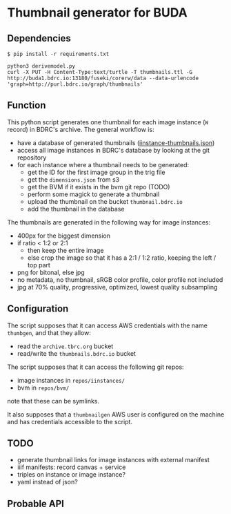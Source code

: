 # Thumbnail generator for BUDA

## Dependencies

```
$ pip install -r requirements.txt
```

```
python3 derivemodel.py
curl -X PUT -H Content-Type:text/turtle -T thumbnails.ttl -G http://buda1.bdrc.io:13180/fuseki/corerw/data --data-urlencode 'graph=http://purl.bdrc.io/graph/thumbnails'
```

## Function

This python script generates one thumbnail for each image instance (`W` record) in BDRC's archive. The general workflow is:

- have a database of generated thumbnails ([iinstance-thumbnails.json](iinstance-thumbnails.json))
- access all image instances in BDRC's database by looking at the git repository
- for each instance where a thumbnail needs to be generated:
   * get the ID for the first image group in the trig file
   * get the `dimensions.json` from s3
   * get the BVM if it exists in the bvm git repo (TODO)
   * perform some magick to generate a thumbnail
   * upload the thumbnail on the bucket `thumbnail.bdrc.io`
   * add the thumbnail in the database

The thumbnails are generated in the following way for image instances:
- 400px for the biggest dimension
- if ratio < 1:2 or 2:1
   * then keep the entire image
   * else crop the image so that it has a 2:1 / 1:2 ratio, keeping the left / top part
- png for bitonal, else jpg
- no metadata, no thumbnail, sRGB color profile, color profile not included
- jpg at 70% quality, progressive, optimized, lowest quality subsampling

## Configuration

The script supposes that it can access AWS credentials with the name `thumbgen`, and that they allow:
- read the `archive.tbrc.org` bucket
- read/write the `thumbnails.bdrc.io` bucket

The script supposes that it can access the following git repos:
- image instances in `repos/iinstances/`
- bvm in `repos/bvm/`

note that these can be symlinks.

It also supposes that a `thumbnailgen` AWS user is configured on the machine and has credentials accessible to the script.

## TODO

- generate thumbnail links for image instances with external manifest
- iiif manifests: record canvas + service
- triples on instance or image instance?
- yaml instead of json?

## Probable API

